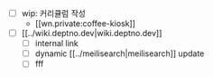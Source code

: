 - [ ] wip: 커리큘럼 작성
  + [[wn.private:coffee-kiosk]]
- [ ] [[../wiki.deptno.dev|wiki.deptno.dev]]
  - [ ] internal link
  - [ ] dynamic [[../meilisearch|meilisearch]] update
  - [ ] fff
